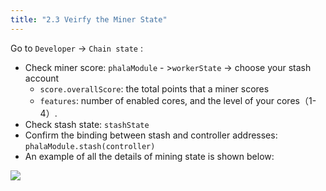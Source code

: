 ```yaml
---
title: "2.3 Veirfy the Miner State"
---
```


Go to `Developer` -> `Chain state` :

- Check miner score: `phalaModule` - >`workerState` -> choose your stash account
    - `score.overallScore`: the total points that a miner scores
    - `features`: number of enabled cores, and the level of your cores（1-4）.
- Check stash state: `stashState`
- Confirm the binding between stash and controller addresses: `phalaModule.stash(controller)`
- An example of all the details of mining state is shown below:

![](/images/docs/poc3/2.3.png)
